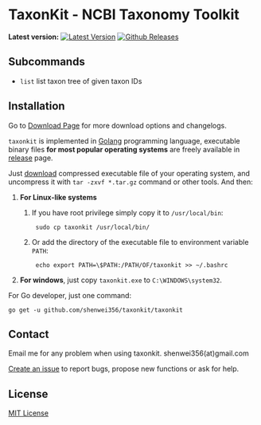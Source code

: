 # TaxonKit - NCBI Taxonomy Toolkit


**Latest version:** [![Latest Version](https://img.shields.io/github/release/shenwei356/taxonkit.svg?style=flat?maxAge=86400)](https://github.com/shenwei356/taxonkit/releases)
[![Github Releases](https://img.shields.io/github/downloads/shenwei356/taxonkit/latest/total.svg?maxAge=3600)](http://bioinf.shenwei.me/taxonkit/download/)


## Subcommands

- `list`    list taxon tree of given taxon IDs


## Installation

Go to [Download Page](http://bioinf.shenwei.me/taxonkit/download) for more download options and changelogs.

`taxonkit` is implemented in [Golang](https://golang.org/) programming language,
 executable binary files **for most popular operating systems** are freely available
  in [release](https://github.com/shenwei356/taxonkit/releases) page.

Just [download](https://github.com/shenwei356/taxonkit/releases) compressed
executable file of your operating system,
and uncompress it with `tar -zxvf *.tar.gz` command or other tools.
And then:

1. **For Linux-like systems**
    1. If you have root privilege simply copy it to `/usr/local/bin`:

            sudo cp taxonkit /usr/local/bin/

    1. Or add the directory of the executable file to environment variable
    `PATH`:

            echo export PATH=\$PATH:/PATH/OF/taxonkit >> ~/.bashrc


1. **For windows**, just copy `taxonkit.exe` to `C:\WINDOWS\system32`.

For Go developer, just one command:

    go get -u github.com/shenwei356/taxonkit/taxonkit

## Contact

Email me for any problem when using taxonkit. shenwei356(at)gmail.com

[Create an issue](https://github.com/shenwei356/taxonkit/issues) to report bugs,
propose new functions or ask for help.

## License

[MIT License](https://github.com/shenwei356/taxonkit/blob/master/LICENSE)
